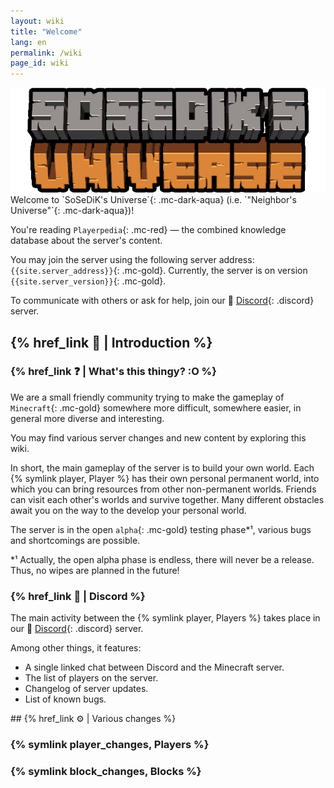 ```yaml
---
layout: wiki
title: "Welcome"
lang: en
permalink: /wiki
page_id: wiki
---
```


<img src="/assets/server_logo.png" draggable="false" alt="Server Logo" class="server-logo">

<div markdown="1" class="welcome">
Welcome to `SoSeDiK's Universe`{: .mc-dark-aqua} (i.e. `"Neighbor's Universe"`{: .mc-dark-aqua})!

You're reading `Playerpedia`{: .mc-red} — the combined knowledge database about the server's content.

You may join the server using the following server address: `{{site.server_address}}`{: .mc-gold}. Currently, the server is on version `{{site.server_version}}`{: .mc-gold}.

To communicate with others or ask for help, join our 👾 [Discord]({{site.discord_invite}}){: .discord} server.
</div>



## {% href_link 🔗 | Introduction %}

### {% href_link ❓ | What's this thingy? :O %}
We are a small friendly community trying to make the gameplay of `Minecraft`{: .mc-gold} somewhere more difficult, somewhere easier, in general more diverse and interesting.

You may find various server changes and new content by exploring this wiki.

In short, the main gameplay of the server is to build your own world. Each {% symlink player, Player %} has their own personal permanent world, into which you can bring resources from other non-permanent worlds. Friends can visit each other's worlds and survive together. Many different obstacles await you on the way to the develop your personal world.

The server is in the open `alpha`{: .mc-gold} testing phase*¹, various bugs and shortcomings are possible.

\*¹ Actually, the open alpha phase is endless, there will never be a release. Thus, no wipes are planned in the future!



### {% href_link 👾 | Discord %}
The main activity between the {% symlink player, Players %} takes place in our 👾 [Discord]({{site.discord_invite}}){: .discord} server.

Among other things, it features:
- A single linked chat between Discord and the Minecraft server.
- The list of players on the server.
- Changelog of server updates.
- List of known bugs.



<div markdown="1" class="mobile-sidebar">
## {% href_link ⚙️ | Various changes %}

### {% symlink player_changes, Players %}
### {% symlink block_changes, Blocks %}
</div>
